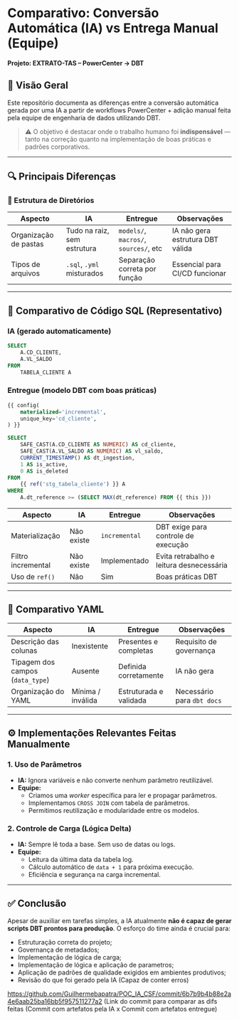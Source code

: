 # Comparativo: Conversão Automática (IA) vs Entrega Manual (Equipe)  
**Projeto: EXTRATO-TAS – PowerCenter → DBT**

## 📝 Visão Geral

Este repositório documenta as diferenças entre a conversão automática gerada por uma IA a partir de workflows PowerCenter + adição manual feita pela equipe de engenharia de dados utilizando DBT.

> ⚠️ O objetivo é destacar onde o trabalho humano foi **indispensável** — tanto na correção quanto na implementação de boas práticas e padrões corporativos.

---

## 🔍 Principais Diferenças

### 📁 Estrutura de Diretórios

| Aspecto                  | IA                            | Entregue                              | Observações |
|--------------------------|-------------------------------|----------------------------------------|-------------|
| Organização de pastas    | Tudo na raiz, sem estrutura   | `models/`, `macros/`, `sources/`, etc | IA não gera estrutura DBT válida |
| Tipos de arquivos        | `.sql`, `.yml` misturados     | Separação correta por função          | Essencial para CI/CD funcionar |

---

## 🧠 Comparativo de Código SQL (Representativo)

### IA (gerado automaticamente)
```sql
SELECT
    A.CD_CLIENTE,
    A.VL_SALDO
FROM
    TABELA_CLIENTE A
```

### Entregue (modelo DBT com boas práticas)
```sql
{{ config(
    materialized='incremental',
    unique_key='cd_cliente',
) }}

SELECT
    SAFE_CAST(A.CD_CLIENTE AS NUMERIC) AS cd_cliente,
    SAFE_CAST(A.VL_SALDO AS NUMERIC) AS vl_saldo,
    CURRENT_TIMESTAMP() AS dt_ingestion,
    1 AS is_active,
    0 AS is_deleted
FROM
    {{ ref('stg_tabela_cliente') }} A
WHERE
    A.dt_reference >= (SELECT MAX(dt_reference) FROM {{ this }})
```

| Aspecto              | IA         | Entregue     | Observações |
|----------------------|------------|--------------|-------------|
| Materialização       | Não existe | `incremental`| DBT exige para controle de execução |
| Filtro incremental   | Não existe | Implementado | Evita retrabalho e leitura desnecessária |
| Uso de `ref()`       | Não        | Sim          | Boas práticas DBT |

---

## 🧾 Comparativo YAML

| Aspecto                         | IA                  | Entregue              | Observações |
|---------------------------------|---------------------|------------------------|-------------|
| Descrição das colunas           | Inexistente         | Presentes e completas | Requisito de governança |
| Tipagem dos campos (`data_type`)| Ausente             | Definida corretamente | IA não gera |
| Organização do YAML             | Mínima / inválida   | Estruturada e validada | Necessário para `dbt docs` |

---

## ⚙️ Implementações Relevantes Feitas Manualmente

### 1. Uso de Parâmetros
- **IA:** Ignora variáveis e não converte nenhum parâmetro reutilizável.
- **Equipe:**
  - Criamos uma *worker* específica para ler e propagar parâmetros.
  - Implementamos `CROSS JOIN` com tabela de parâmetros.
  - Permitimos reutilização e modularidade entre os modelos.

### 2. Controle de Carga (Lógica Delta)
- **IA:** Sempre lê toda a base. Sem uso de datas ou logs.
- **Equipe:**
  - Leitura da última data da tabela log.
  - Cálculo automático de `data + 1` para próxima execução.
  - Eficiência e segurança na carga incremental.

---

## ✅ Conclusão

Apesar de auxiliar em tarefas simples, a IA atualmente **não é capaz de gerar scripts DBT prontos para produção**. O esforço do time ainda é crucial para:

- Estruturação correta do projeto;
- Governança de metadados;
- Implementação de lógica de carga;
- Implementação de lógica e aplicação de parametros;
- Aplicação de padrões de qualidade exigidos em ambientes produtivos;
- Revisão do que foi gerado pela IA (Capaz de conter erros)

 https://github.com/Guilhermebapatra/POC_IA_CSF/commit/6b7b9b4b88e2a4e6aab25ba16bb5f957511277a2 (Link do commit para comparar as difs feitas (Commit com artefatos pela IA x Commit com artefatos entregue)
